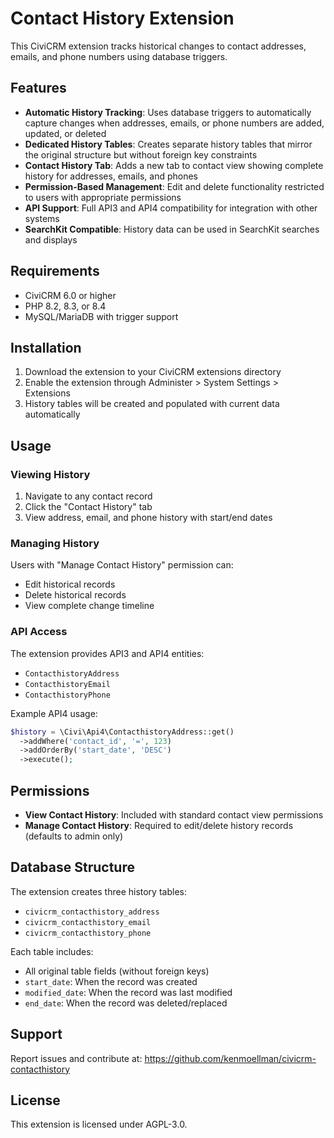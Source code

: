 # Contact History Extension

This CiviCRM extension tracks historical changes to contact addresses, emails, and phone numbers using database triggers.

## Features

- **Automatic History Tracking**: Uses database triggers to automatically capture changes when addresses, emails, or phone numbers are added, updated, or deleted
- **Dedicated History Tables**: Creates separate history tables that mirror the original structure but without foreign key constraints
- **Contact History Tab**: Adds a new tab to contact view showing complete history for addresses, emails, and phones
- **Permission-Based Management**: Edit and delete functionality restricted to users with appropriate permissions
- **API Support**: Full API3 and API4 compatibility for integration with other systems
- **SearchKit Compatible**: History data can be used in SearchKit searches and displays

## Requirements

- CiviCRM 6.0 or higher
- PHP 8.2, 8.3, or 8.4
- MySQL/MariaDB with trigger support

## Installation

1. Download the extension to your CiviCRM extensions directory
2. Enable the extension through Administer > System Settings > Extensions
3. History tables will be created and populated with current data automatically

## Usage

### Viewing History

1. Navigate to any contact record
2. Click the "Contact History" tab
3. View address, email, and phone history with start/end dates

### Managing History

Users with "Manage Contact History" permission can:
- Edit historical records
- Delete historical records
- View complete change timeline

### API Access

The extension provides API3 and API4 entities:
- `ContacthistoryAddress`
- `ContacthistoryEmail` 
- `ContacthistoryPhone`

Example API4 usage:
```php
$history = \Civi\Api4\ContacthistoryAddress::get()
  ->addWhere('contact_id', '=', 123)
  ->addOrderBy('start_date', 'DESC')
  ->execute();
```

## Permissions

- **View Contact History**: Included with standard contact view permissions
- **Manage Contact History**: Required to edit/delete history records (defaults to admin only)

## Database Structure

The extension creates three history tables:
- `civicrm_contacthistory_address`
- `civicrm_contacthistory_email`
- `civicrm_contacthistory_phone`

Each table includes:
- All original table fields (without foreign keys)
- `start_date`: When the record was created
- `modified_date`: When the record was last modified  
- `end_date`: When the record was deleted/replaced

## Support

Report issues and contribute at: https://github.com/kenmoellman/civicrm-contacthistory

## License

This extension is licensed under AGPL-3.0.
